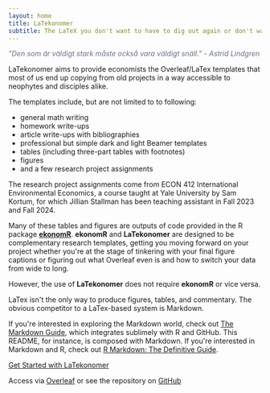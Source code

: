 ```yaml
---
layout: home
title: LaTekonomer
subtitle: The LaTeX you don't want to have to dig out again or don't want to search for hours on StackExchange to find.
---
```


<p style="color:#677385; font-style:italic;">
"Den som är väldigt stark måste också vara väldigt snäll." - Astrid Lindgren
</p>


LaTekonomer aims to provide economists the Overleaf/LaTex templates that most of us end up copying from old projects in a way accessible to neophytes and disciples alike.

The templates include, but are not limited to to following:

- general math writing
- homework write-ups
- article write-ups with bibliographies
- professional but simple dark and light Beamer templates
- tables (including three-part tables with footnotes)
- figures
- and a few research project assignments

The research project assignments come from ECON 412 International Environmental Economics, a course taught at Yale University by Sam Kortum, for which Jillian Stallman has been teaching assistant in Fall 2023 and Fall 2024.

Many of these tables and figures are outputs of code provided in the R package [**ekonomR**](https://github.com/stallman-j/ekonomR).  **ekonomR** and **LaTekonomer**  are designed to be complementary research templates, getting you moving forward on your project whether you're at the stage of tinkering with your final figure captions or figuring out what Overleaf even is and how to switch your data from wide to long.

However, the use of **LaTekonomer** does not require **ekonomR** or vice versa.

LaTex isn't the only way to produce figures, tables, and commentary. The obvious competitor to a LaTex-based system is Markdown. 

If you're interested in exploring the Markdown world, check out [The Markdown Guide](https://www.markdownguide.org/book/), which integrates sublimely with R and GitHub. This README, for instance, is composed with Markdown. If you're interested in Markdown and R, check out [R Markdown: The Definitive Guide](https://bookdown.org/yihui/rmarkdown/).

[Get Started with LaTekonomer](https://stallman-j.github.io/LaTekonomer/how-tos/documentation-LaTekonomer)

Access via [Overleaf](https://www.overleaf.com/read/mpdhvnnjzsxq#7e6598) or see the repository on [GitHub](https://github.com/stallman-j/LaTekonomer)
